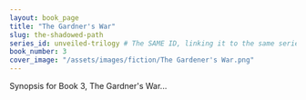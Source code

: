 ```yaml
---
layout: book_page
title: "The Gardner's War"
slug: the-shadowed-path
series_id: unveiled-trilogy # The SAME ID, linking it to the same series
book_number: 3
cover_image: "/assets/images/fiction/The Gardener's War.png"
---
```


Synopsis for Book 3, The Gardner's War...
